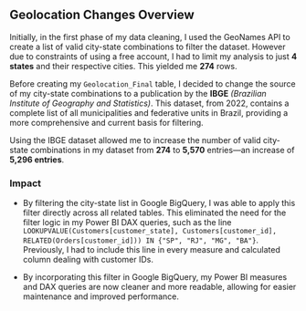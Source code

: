 ## Geolocation Changes Overview

Initially, in the first phase of my data cleaning, I used the GeoNames API to create a list of valid city-state combinations to filter the dataset. However due to constraints of using a free account, I had to limit my analysis to just **4 states** and their respective cities. This yielded me **274** rows. 

Before creating my `Geolocation_Final` table, I decided to change the source of my city-state combinations to a publication by the **IBGE** *(Brazilian Institute of Geography and Statistics)*. This dataset, from 2022, contains a complete list of all municipalities and federative units in Brazil, providing a more comprehensive and current basis for filtering.

Using the IBGE dataset allowed me to increase the number of valid city-state combinations in my dataset from **274** to **5,570** entries—an increase of **5,296 entries**.

### Impact
 - By filtering the city-state list in Google BigQuery, I was able to apply this filter directly across all related tables. This eliminated the need for the filter logic in my Power BI DAX queries, such as the line `LOOKUPVALUE(Customers[customer_state], Customers[customer_id], RELATED(Orders[customer_id])) IN {"SP", "RJ", "MG", "BA"}`. Previously, I had to include this line in every measure and calculated column dealing with customer IDs.

 - By incorporating this filter in Google BigQuery, my Power BI measures and DAX queries are now cleaner and more readable, allowing for easier maintenance and improved performance.
